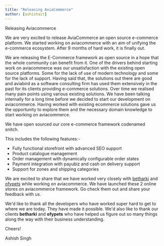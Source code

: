 ```yaml
---
title: "Releasing AviaCommerce"
author: [ashishait]
---
```


Releasing Aviacommerce

We are very excited to release AviaCommerce an open source e-commerce platform. We started working on aviacommerce with an aim of unifying the e-commerce ecosystem. After 9 months of hard work, it is finally out.

We are releasing the E-Commerce framework as open source in a hope that the whole community can benefit from it. One of the drivers behind starting work on aviacommerce was our unsatisfaction with the existing open source platforms. Some for the lack of use of modern technology and some for the lack of support. Having said that, the solutions out there are good and aviabird as a software consulting firm has used them extensively in the past for its clients providing e-commerce solutions. Over time we realised many pain points using various existing solutions. We have been talking internally for a long time before we decided to start our development on aviacommerce. Having worked with existing ecommerce solutions gave us the opportunity to explore them and the necessary domain knowledge to start working on aviacommerce.

We have open sourced our core e-commerce framework codenamed snitch. 

This includes the following features:-

* Fully functional storefront with advanced SEO support
* Product catalogue management
* Order management with dynamically configurable order states
* Payment integration with payubiz and cash on delivery support
* Support for zones and shipping categories

We are excited to share that we have worked very closely with [betharki](https://betharki.com) and [ofypets](https://www.ofypets.com) while working on aviacommerce. We have launched these 2 online stores on aviacommerce framework. Go check them out and share your feedback with us.

We'd like to thank all the developers who have worked super hard to get to where we are today. They have made it possible. We'd also like to thank our clients **betharki** and **ofypets** who have helped us figure out so many things along the way with their business understanding.

Cheers!

Ashish Singh
